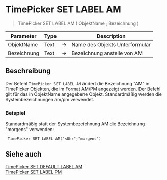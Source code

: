 # TimePicker SET LABEL AM

> TimePicker SET LABEL AM ( ObjektName ; Bezeichnung )

| Parameter | Type | | Description |
| --- | --- | --- | --- |
| ObjektName | Text | → | Name des Objekts Unterformular |
| Bezeichnung | Text | → | Bezeichnung anstelle von AM |

## Beschreibung

Der Befehl `TimePicker SET LABEL AM` ändert die Bezeichnung "AM" in TimePicker Objekten, die im Format AM/PM angezeigt werden. Der Befehl gilt für das in ObjektName angegebene Objekt. Standardmäßig werden die Systembezeichnungen am/pm verwendet.

### Beispiel

Standardmäßig statt der Systembezeichnung AM die Bezeichnung "morgens" verwenden:

```4d
 TimePicker SET LABEL AM("<Uhr";"morgens")
```

## Siehe auch

[TimePicker SET DEFAULT LABEL AM](TimePicker%20SET%20DEFAULT%20LABEL%20AM.de.md)  
[TimePicker SET LABEL PM](TimePicker%20SET%20LABEL%20PM.de.md)
